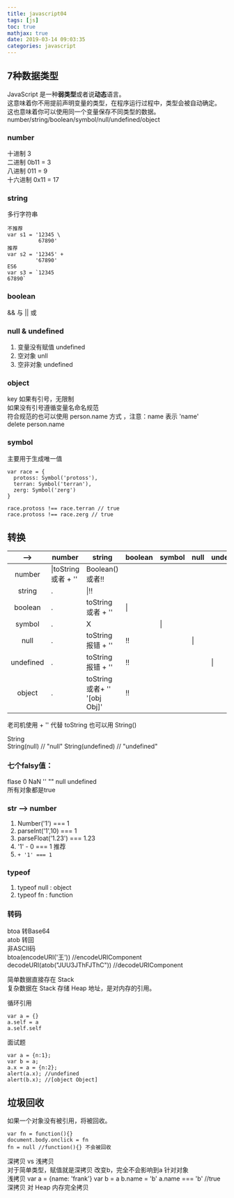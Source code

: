```yaml
---
title: javascript04
tags: [js]
toc: true
mathjax: true
date: 2019-03-14 09:03:35
categories: javascript
---
```

## 7种数据类型 
JavaScript 是一种**弱类型**或者说**动态**语言。  
这意味着你不用提前声明变量的类型，在程序运行过程中，类型会被自动确定。  
这也意味着你可以使用同一个变量保存不同类型的数据。    
number/string/boolean/symbol/null/undefined/object

### number  
十进制 3  
二进制 0b11 = 3  
八进制 011 = 9  
十六进制 0x11 = 17  

### string  
多行字符串
```
不推荐
var s1 = '12345 \
          67890'
推荐
var s2 = '12345' + 
         '67890'
ES6
var s3 = `12345
67890`
```

### boolean  
&& 与 || 或

### null & undefined
1. 变量没有赋值 undefined
2. 空对象 unll
3. 空非对象 undefined

### object  
key 如果有引号，无限制  
如果没有引号遵循变量名命名规范  
符合规范的也可以使用 person.name 方式 ，注意：name 表示 'name'  
delete person.name  

### symbol  
主要用于生成唯一值
```
var race = {
  protoss: Symbol('protoss'),
  terran: Symbol('terran'),
  zerg: Symbol('zerg')
}

race.protoss !== race.terran // true
race.protoss !== race.zerg // true
```

## 转换

|-->|number|string|boolean|symbol|null|undefined|object|
|:---:|---|---|---|---|---|---|---|
|number|\|toString 或者 + ''|Boolean() 或者!!|||||
|string|.|\|!!|||||
|boolean|.|toString 或者 + ''|\|||||
|symbol|.|X||\||||
|null|.|toString报错 + ''|!!||\|||
|undefined|.|toString报错 + ''|!!|||\||
|object|.|toString 或者+ '' '[obj Obj]'|!!||||\|

老司机使用 + '' 代替 toString 也可以用 String()  

String  
String(null) // "null"
String(undefined) // "undefined"

### 七个falsy值：  
flase 0 NaN '' "" null undefined  
所有对象都是true

### str --> number
1. Number('1') === 1
2. parseInt('1',10) === 1
3. parseFloat('1.23') === 1.23
4. '1' - 0 === 1 推荐
5. `+ '1' === 1`

### typeof  
1. typeof null : object
2. typeof fn : function

### 转码
btoa 转Base64  
atob 转回  
非ASCII码  
btoa(encodeURI('王')) //encodeURIComponent  
decodeURI(atob("JUU3JThFJThC")) //decodeURIComponent  

简单数据直接存在 Stack  
复杂数据在 Stack 存储 Heap 地址，是对内存的引用。

循环引用  
```
var a = {}  
a.self = a  
a.self.self  
```

面试题
```
var a = {n:1};
var b = a;
a.x = a = {n:2};
alert(a.x); //undefined
alert(b.x); //[object Object]
```

## 垃圾回收  
如果一个对象没有被引用，将被回收。 
```
var fn = function(){}
document.body.onclick = fn
fn = null //function(){} 不会被回收
```

深拷贝 vs 浅拷贝  
对于简单类型，赋值就是深拷贝
改变b，完全不会影响到a
针对对象  
浅拷贝 
var a = {name: 'frank'}
var b = a 
b.name = 'b'
a.name === 'b' //true
深拷贝 对 Heap 内存完全拷贝



